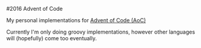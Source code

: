 #2016 Advent of Code

My personal implementations for [Advent of Code (AoC)](http://adventofcode.com/)

Currently I'm only doing groovy implementations, however other languages will
(hopefully) come too eventually.
```
